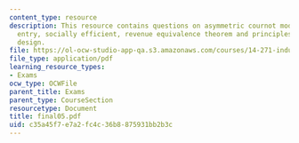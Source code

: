 ```yaml
---
content_type: resource
description: This resource contains questions on asymmetric cournot model, whether
  entry, socially efficient, revenue equivalence theorem and principles of patent
  design.
file: https://ol-ocw-studio-app-qa.s3.amazonaws.com/courses/14-271-industrial-organization-i-fall-2005/c35a45f7e7a2fc4c36b8875931bb2b3c_final05.pdf
file_type: application/pdf
learning_resource_types:
- Exams
ocw_type: OCWFile
parent_title: Exams
parent_type: CourseSection
resourcetype: Document
title: final05.pdf
uid: c35a45f7-e7a2-fc4c-36b8-875931bb2b3c
---
```

